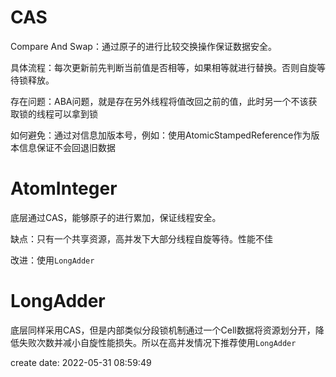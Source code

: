 # CAS

Compare And Swap：通过原子的进行比较交换操作保证数据安全。

具体流程：每次更新前先判断当前值是否相等，如果相等就进行替换。否则自旋等待锁释放。

存在问题：ABA问题，就是存在另外线程将值改回之前的值，此时另一个不该获取锁的线程可以拿到锁

如何避免：通过对信息加版本号，例如：使用AtomicStampedReference作为版本信息保证不会回退旧数据

<!--more-->

# AtomInteger

底层通过CAS，能够原子的进行累加，保证线程安全。

缺点：只有一个共享资源，高并发下大部分线程自旋等待。性能不佳

改进：使用`LongAdder`



# LongAdder

底层同样采用CAS，但是内部类似分段锁机制通过一个Cell数据将资源划分开，降低失败次数并减小自旋性能损失。所以在高并发情况下推荐使用`LongAdder`

create date: 2022-05-31 08:59:49